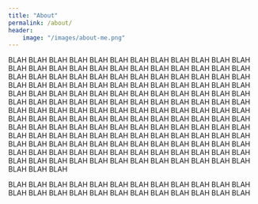 ```yaml
---
title: "About"
permalink: /about/
header:
    image: "/images/about-me.png"
---
```


BLAH BLAH BLAH BLAH BLAH BLAH BLAH BLAH BLAH BLAH BLAH BLAH BLAH BLAH BLAH BLAH BLAH BLAH BLAH BLAH BLAH BLAH BLAH BLAH BLAH BLAH BLAH BLAH BLAH BLAH BLAH BLAH BLAH BLAH BLAH BLAH BLAH BLAH BLAH BLAH BLAH BLAH BLAH BLAH BLAH BLAH BLAH BLAH BLAH BLAH BLAH BLAH BLAH BLAH BLAH BLAH BLAH BLAH BLAH BLAH BLAH BLAH BLAH BLAH BLAH BLAH BLAH BLAH BLAH BLAH BLAH BLAH BLAH BLAH BLAH BLAH BLAH BLAH BLAH BLAH BLAH BLAH BLAH BLAH BLAH BLAH BLAH BLAH BLAH BLAH BLAH BLAH BLAH BLAH BLAH BLAH BLAH BLAH BLAH BLAH BLAH BLAH BLAH BLAH BLAH BLAH BLAH BLAH BLAH BLAH BLAH BLAH BLAH BLAH BLAH BLAH BLAH BLAH BLAH BLAH BLAH BLAH BLAH BLAH BLAH BLAH BLAH BLAH BLAH BLAH BLAH BLAH BLAH BLAH BLAH BLAH BLAH BLAH BLAH BLAH BLAH BLAH BLAH BLAH BLAH BLAH BLAH BLAH BLAH BLAH BLAH BLAH BLAH BLAH BLAH BLAH BLAH BLAH BLAH 

BLAH BLAH BLAH BLAH BLAH BLAH BLAH BLAH BLAH BLAH BLAH BLAH BLAH BLAH BLAH BLAH BLAH BLAH 
BLAH BLAH BLAH 
BLAH BLAH BLAH 